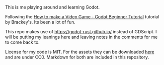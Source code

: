 
This is me playing around and learning Godot.

Following the
[How to make a Video Game - Godot Beginner Tutorial](https://www.youtube.com/watch?v=LOhfqjmasi0)
tutorial by Brackey's. Its been a lot of fun.

This repo makes use of https://godot-rust.github.io/ instead of GDScript. I
will be putting my leanings here and leaving notes in the comments for me to
come back to.


License for my code is MIT. For the assets they can be downloaded
[here](https://brackeysgames.itch.io/brackeys-platformer-bundle) and are under
CC0. Markdown for both are included in this repository.

